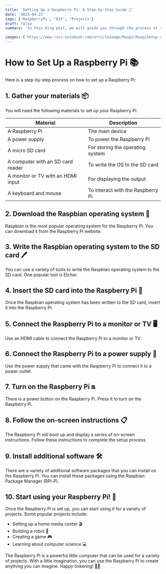 ```yaml
---
title: 'Setting Up a Raspberry Pi: A Step-by-Step Guide 🤖'
date: '2023-04-23'
tags: ['RaspberryPi', 'DIY', 'Projects']
draft: false
summary: 'In this blog post, we will guide you through the process of setting up a Raspberry Pi, from gathering the necessary materials to installing the Raspbian operating system and configuring your Raspberry Pi for a variety of projects. 🚀'

images: ['https://www.rics-notebook.com/articleimage/Raspi/RaspiSetup.webp']
---
```


# How to Set Up a Raspberry Pi 📚

Here is a step-by-step process on how to set up a Raspberry Pi:

## 1. Gather your materials 📦

You will need the following materials to set up your Raspberry Pi:

| Material                           | Description                       |
| ---------------------------------- | --------------------------------- |
| A Raspberry Pi                     | The main device                   |
| A power supply                     | To power the Raspberry Pi         |
| A micro SD card                    | For storing the operating system  |
| A computer with an SD card reader  | To write the OS to the SD card    |
| A monitor or TV with an HDMI input | For displaying the output         |
| A keyboard and mouse               | To interact with the Raspberry Pi |

## 2. Download the Raspbian operating system 💾

Raspbian is the most popular operating system for the Raspberry Pi. You can
download it from the Raspberry Pi website.

## 3. Write the Raspbian operating system to the SD card 🖊️

You can use a variety of tools to write the Raspbian operating system to the SD
card. One popular tool is Etcher.

## 4. Insert the SD card into the Raspberry Pi 🎴

Once the Raspbian operating system has been written to the SD card, insert it
into the Raspberry Pi.

## 5. Connect the Raspberry Pi to a monitor or TV 🖥️

Use an HDMI cable to connect the Raspberry Pi to a monitor or TV.

## 6. Connect the Raspberry Pi to a power supply 🔌

Use the power supply that came with the Raspberry Pi to connect it to a power
outlet.

## 7. Turn on the Raspberry Pi 🔛

There is a power button on the Raspberry Pi. Press it to turn on the Raspberry
Pi.

## 8. Follow the on-screen instructions 📋

The Raspberry Pi will boot up and display a series of on-screen instructions.
Follow these instructions to complete the setup process.

## 9. Install additional software 🛠️

There are a variety of additional software packages that you can install on the
Raspberry Pi. You can install these packages using the Raspbian Package Manager
(RPi-P).

## 10. Start using your Raspberry Pi! 🎉

Once the Raspberry Pi is set up, you can start using it for a variety of
projects. Some popular projects include:

- Setting up a home media center 🎬
- Building a robot 🤖
- Creating a game 🎮
- Learning about computer science 💻

The Raspberry Pi is a powerful little computer that can be used for a variety of
projects. With a little imagination, you can use the Raspberry Pi to create
anything you can imagine. Happy tinkering! 🚀😄
